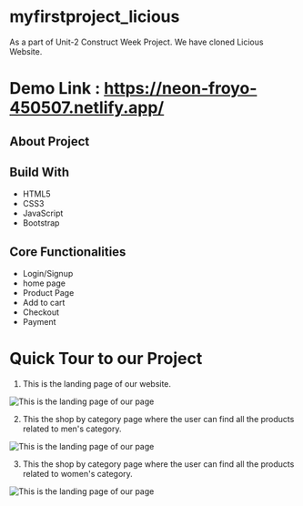 # myfirstproject_licious
As a part of Unit-2 Construct Week Project. We have cloned Licious Website.

# Demo Link : https://neon-froyo-450507.netlify.app/

## About Project

## Build With
* HTML5
* CSS3
* JavaScript
* Bootstrap
  
## Core Functionalities
* Login/Signup
* home page
* Product Page
* Add to cart
* Checkout
* Payment

# Quick Tour to our Project
1. This is the landing page of our website.

![This is the landing page of our page]()

2. This the shop by category page where the user can find all the products related to men's category.

![This is the landing page of our page]()

3. This the shop by category page where the user can find all the products related to women's category.

![This is the landing page of our page]()

